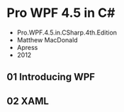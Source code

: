 # Pro WPF 4.5 in C#
- Pro.WPF.4.5.in.CSharp.4th.Edition
- Matthew MacDonald
- Apress
- 2012

## 01 Introducing WPF

## 02 XAML

